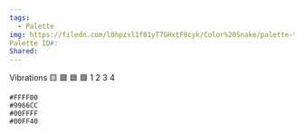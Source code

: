 ```yaml
---
tags:
  - Palette
img: https://filedn.com/l0hpzxl1f01yT7GHxtF8cyk/Color%20Snake/palette-thumbs/0014.png
Palette ID#: 
Shared:
---
```

Vibrations 🟨 🟪 🟦 🟩 1 2 3 4

```palette
#FFFF00
#9966CC
#00FFFF
#00FF40
```

